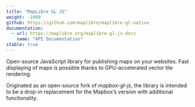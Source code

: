 ```yaml
---
title: "MapLibre GL JS"
weight: -1000
github: https://github.com/maplibre/maplibre-gl-native
documentation:
  - url: https://maplibre.org/maplibre-gl-js-docs
    name: "API Documentation"
stable: true
---
```


Open-source JavaScript library for publishing maps on your websites.
Fast displaying of maps is possible thanks to GPU-accelerated vector tile rendering.

Originated as an open-source fork of _mapbox-gl-js_, the library is
intended to be a drop-in replacement for the Mapbox’s version with
additional functionality.
